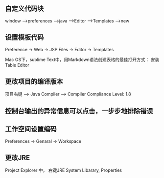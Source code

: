 ## 自定义代码块

window -->preferences -->java -->Editor -->Templates -->new



## 设置模板代码

Preference -> Web -> JSP Files -> Editor -> Templates


Mac OS下，sublime Text中，用Markdown语法创建表格的最佳打开方式：
安装Table Editor


## 更改项目的编译版本

项目右键 --> Java Compiler --> Compiler Compliance Level: 1.8

## 控制台输出的异常信息可以点击，一步步地排除错误





## 工作空间设置编码

Preferences -> Genaral -> Workspace 





## 更改JRE

Project Explorer 中， 右键JRE System Libarary, Properties 